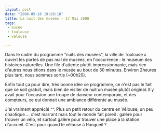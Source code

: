 ```yaml
---
layout: post
date: "2008-05-18 19:28:18"
title: La nuit des musées - 17 Mai 2008
tags:
 - musee
 - toulouse
 - velouse

---
```


Dans le cadre du programme "nuits des musées", la ville de Toulouse a ouvert les portes de pas mal de musées, en l'occurrence : le museum des histoires naturelles.
Une file d'attente plutôt impressionnante, mais rien d'autres nous étions dans le musée au bout de 30 minutes. Environ 2heures plus tard, nous sommes sortis (~00h20).

Enfin tout ça pour dire, très bonne idée ce programme, ce n'est pas le fait que ce soit gratuit, mais bien de visiter de nuit un musée plutôt original. Il y avait pour l'occasion une troupe de danseur contemporain, et des compteurs, ce qui donnait une ambiance différente au musée.

J'ai vraiment apprécié ^^. Plus un petit retour du centre en Vêlouse, un peu chaotique ... c'est marrant mais tout le monde fait pareil : galère pour trouver un vélo, et surtout galère pour trouver une place à la station d'accueil. C'est pour quand le vêlouse à Rangueil ?
